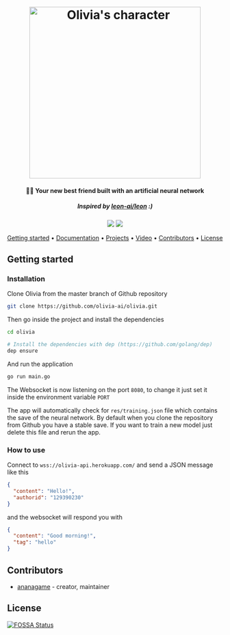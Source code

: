 <h1 align="center">
  <br>
  <img src="https://i.imgur.com/Xz0DUXf.png" alt="Olivia's character" width="400">
  <br>
</h1>

<h4 align="center">💁‍♀️ Your new best friend built with an artificial neural network</h4>
<h5 align="center">Inspired by <a href="https://github.com/leon-ai/leon">leon-ai/leon</a> :)</h5>

<p align="center">
  <a href="https://travis-ci.org/olivia-ai/olivia"><img src="https://travis-ci.org/olivia-ai/olivia.svg?branch=master"></a>
  <a href="https://app.fossa.io/projects/git%2Bgithub.com%2Folivia-ai%2Folivia?ref=badge_shield"><img src="https://app.fossa.io/api/projects/git%2Bgithub.com%2Folivia-ai%2Folivia.svg?type=shield"></a>
</p>

<p align="center">
  <a href="#getting-started">Getting started</a> •
  <a href="https://docs.olivia-ai.org">Documentation</a> •
  <a href="https://github.com/orgs/olivia-ai/projects">Projects</a> •
  <a href="https://www.youtube.com/watch?v=JmJZi9gmKvI">Video</a> •
  <a href="#contributors">Contributors</a> •
  <a href="#license">License</a>
</p>

## Getting started
### Installation
Clone Olivia from the master branch of Github repository

```bash
git clone https://github.com/olivia-ai/olivia.git
```

Then go inside the project and install the dependencies

```bash
cd olivia

# Install the dependencies with dep (https://github.com/golang/dep)
dep ensure
```

And run the application

```bash
go run main.go
```

The Websocket is now listening on the port `8080`, to change it just set it inside the environment variable `PORT`

The app will automatically check for `res/training.json` file which contains the save of the neural network.
By default when you clone the repository from Github you have a stable save.
If you want to train a new model just delete this file and rerun the app.

### How to use
Connect to `wss://olivia-api.herokuapp.com/` and send a JSON message like this

```json
{
  "content": "Hello!",
  "authorid": "129390230"
}
```

and the websocket will respond you with 
```json
{
  "content": "Good morning!",
  "tag": "hello"
}
```

## Contributors
- [ananagame](https://github.com/ananagame) - creator, maintainer

## License
[![FOSSA Status](https://app.fossa.io/api/projects/git%2Bgithub.com%2Folivia-ai%2Folivia.svg?type=large)](https://app.fossa.io/projects/git%2Bgithub.com%2Folivia-ai%2Folivia?ref=badge_large)

